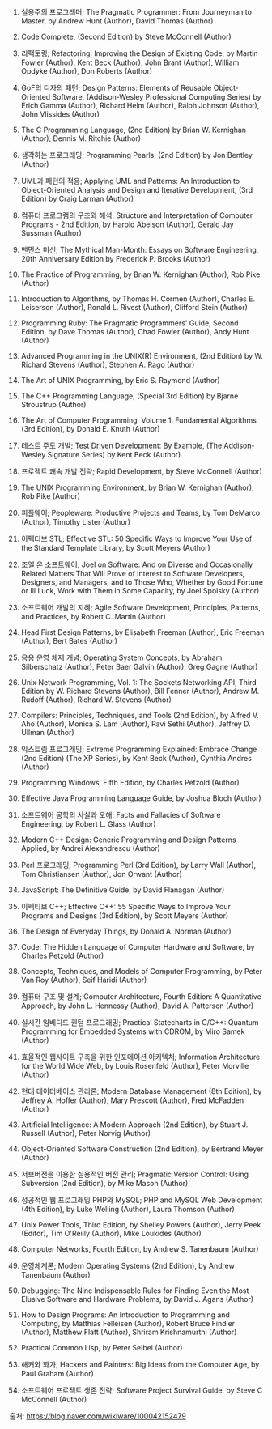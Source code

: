 1. 실용주의 프로그래머; The Pragmatic Programmer: From Journeyman to Master, by Andrew Hunt (Author), David Thomas (Author)

2. Code Complete, (Second Edition) by Steve McConnell (Author)

3. 리팩토링; Refactoring: Improving the Design of Existing Code, by Martin Fowler (Author), Kent Beck (Author), John Brant (Author), William Opdyke (Author), Don Roberts (Author)

4. GoF의 디자의 패턴; Design Patterns: Elements of Reusable Object-Oriented Software,  (Addison-Wesley Professional Computing Series) by Erich Gamma (Author), Richard Helm (Author), Ralph Johnson (Author), John Vlissides (Author)

5. The C Programming Language,  (2nd Edition) by Brian W. Kernighan (Author), Dennis M. Ritchie (Author)

6. 생각하는 프로그래밍; Programming Pearls,  (2nd Edition) by Jon Bentley (Author) 

7. UML과 패턴의 적용; Applying UML and Patterns: An Introduction to Object-Oriented Analysis and Design and Iterative Development, (3rd Edition) by Craig Larman (Author)

8. 컴퓨터 프로그램의 구조와 해석; Structure and Interpretation of Computer Programs - 2nd Edition, by Harold Abelson (Author), Gerald Jay Sussman (Author)

9. 맨먼스 미신; The Mythical Man-Month: Essays on Software Engineering, 20th Anniversary Edition by Frederick P. Brooks (Author)

10. The Practice of Programming, by Brian W. Kernighan (Author), Rob Pike (Author)

11. Introduction to Algorithms, by Thomas H. Cormen (Author), Charles E. Leiserson (Author), Ronald L. Rivest (Author), Clifford Stein (Author)

12. Programming Ruby: The Pragmatic Programmers' Guide, Second Edition, by Dave Thomas (Author), Chad Fowler (Author), Andy Hunt (Author)

13. Advanced Programming in the UNIX(R) Environment, (2nd Edition) by W. Richard Stevens (Author), Stephen A. Rago (Author)

14. The Art of UNIX Programming, by Eric S. Raymond (Author)

15. The C++ Programming Language,  (Special 3rd Edition) by Bjarne Stroustrup (Author)

16. The Art of Computer Programming, Volume 1: Fundamental Algorithms (3rd Edition), by Donald E. Knuth (Author)

17. 테스트 주도 개발; Test Driven Development: By Example, (The Addison-Wesley Signature Series) by Kent Beck (Author)

18. 프로젝트 쾌속 개발 전략; Rapid Development, by Steve McConnell (Author)

19. The UNIX Programming Environment, by Brian W. Kernighan (Author), Rob Pike (Author)

20. 피플웨어; Peopleware: Productive Projects and Teams,  by Tom DeMarco (Author), Timothy Lister (Author)

21. 이펙티브 STL; Effective STL: 50 Specific Ways to Improve Your Use of the Standard Template Library, by Scott Meyers (Author)

22. 조엘 온 소프트웨어; Joel on Software: And on Diverse and Occasionally Related Matters That Will Prove of Interest to Software Developers, Designers, and Managers, and to Those Who, Whether by Good Fortune or Ill Luck, Work with Them in Some Capacity, by Joel Spolsky (Author)

23. 소프트웨어 개발의 지혜; Agile Software Development, Principles, Patterns, and Practices, by Robert C. Martin (Author)

24. Head First Design Patterns, by Elisabeth Freeman (Author), Eric Freeman (Author), Bert Bates (Author)

25. 응용 운영 체제 개념; Operating System Concepts,  by Abraham Silberschatz (Author), Peter Baer Galvin (Author), Greg Gagne (Author)

26. Unix Network Programming, Vol. 1: The Sockets Networking API, Third Edition 
by W. Richard Stevens (Author), Bill Fenner (Author), Andrew M. Rudoff (Author), Richard W. Stevens (Author)

27. Compilers: Principles, Techniques, and Tools (2nd Edition), by Alfred V. Aho (Author), Monica S. Lam (Author), Ravi Sethi (Author), Jeffrey D. Ullman (Author)

28. 익스트림 프로그래밍; Extreme Programming Explained: Embrace Change (2nd Edition) (The XP Series), by Kent Beck (Author), Cynthia Andres (Author)

29. Programming Windows, Fifth Edition, by Charles Petzold (Author)

30. Effective Java Programming Language Guide, by Joshua Bloch (Author)

31. 소프트웨어 공학의 사실과 오해; Facts and Fallacies of Software Engineering, by Robert L. Glass (Author)

32. Modern C++ Design: Generic Programming and Design Patterns Applied, by Andrei Alexandrescu (Author)  

33. Perl 프로그래밍; Programming Perl (3rd Edition), by Larry Wall (Author), Tom Christiansen (Author), Jon Orwant (Author)

34. JavaScript<x>: The Definitive Guide</x>, by David Flanagan (Author)

35. 이펙티브 C++; Effective C++: 55 Specific Ways to Improve Your Programs and Designs (3rd Edition), by Scott Meyers (Author)

36. The Design of Everyday Things, by Donald A. Norman (Author)

37. Code: The Hidden Language of Computer Hardware and Software, by Charles Petzold (Author)

38. Concepts, Techniques, and Models of Computer Programming, by Peter Van Roy (Author), Seif Haridi (Author)

39. 컴퓨터 구조 및 설계; Computer Architecture, Fourth Edition: A Quantitative Approach, by John L. Hennessy (Author), David A. Patterson (Author)

40. 실시간 임베디드 퀀텀 프로그래밍; Practical Statecharts in C/C++: Quantum Programming for Embedded Systems with CDROM, by Miro Samek (Author)

41. 효율적인 웹사이트 구축을 위한 인포메이션 아키텍처; Information Architecture for the World Wide Web, by Louis Rosenfeld (Author), Peter Morville (Author)

42. 현대 데이터베이스 관리론; Modern Database Management (8th Edition), by Jeffrey A. Hoffer (Author), Mary Prescott (Author), Fred McFadden (Author)

43. Artificial Intelligence: A Modern Approach (2nd Edition), by Stuart J. Russell (Author), Peter Norvig (Author)

44. Object-Oriented Software Construction (2nd Edition), by Bertrand Meyer (Author)
45. 서브버전을 이용한 실용적인 버전 관리; Pragmatic Version Control: Using Subversion (2nd Edition), by Mike Mason (Author)

46. 성공적인 웹 프로그래밍 PHP와 MySQL; PHP and MySQL Web Development (4th Edition), by Luke Welling (Author), Laura Thomson (Author)

47. Unix Power Tools, Third Edition, by Shelley Powers (Author), Jerry Peek (Editor), Tim O'Reilly (Author), Mike Loukides (Author)

48. Computer Networks, Fourth Edition, by Andrew S. Tanenbaum (Author)

49. 운영체계론; Modern Operating Systems (2nd Edition), by Andrew Tanenbaum (Author)

50. Debugging: The Nine Indispensable Rules for Finding Even the Most Elusive Software and Hardware Problems, by David J. Agans (Author)

51. How to Design Programs: An Introduction to Programming and Computing, by Matthias Felleisen (Author), Robert Bruce Findler (Author), Matthew Flatt (Author), Shriram Krishnamurthi (Author)

52. Practical Common Lisp, by Peter Seibel (Author)

53. 해커와 화가; Hackers and Painters: Big Ideas from the Computer Age, by Paul Graham (Author)

54.  소프트웨어 프로젝트 생존 전략; Software Project Survival Guide, by Steve C McConnell (Author)



출처:  https://blog.naver.com/wikiware/100042152479


